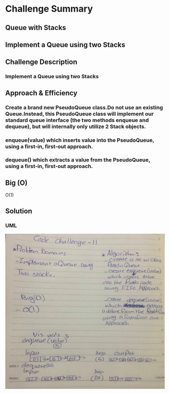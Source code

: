 # Challenge Summary
## Queue with Stacks
## Implement a Queue using two Stacks

## Challenge Description
### Implement a Queue using two Stacks


## Approach & Efficiency
### Create a brand new PseudoQueue class.Do not use an existing Queue.Instead, this PseudoQueue class will implement our standard queue interface (the two methods enqueue and dequeue), but will internally only utilize 2 Stack objects.
### enqueue(value) which inserts value into the PseudoQueue, using a first-in, first-out approach.
### dequeue() which extracts a value from the PseudoQueue, using a first-in, first-out approach.


## Big (O)
O(1)

## Solution
### UML
![](https://github.com/AhlamAlefishat-401-advanced-javascript/data-structures-and-algorithms/blob/master/assets/queueswithstacks.jpg)

